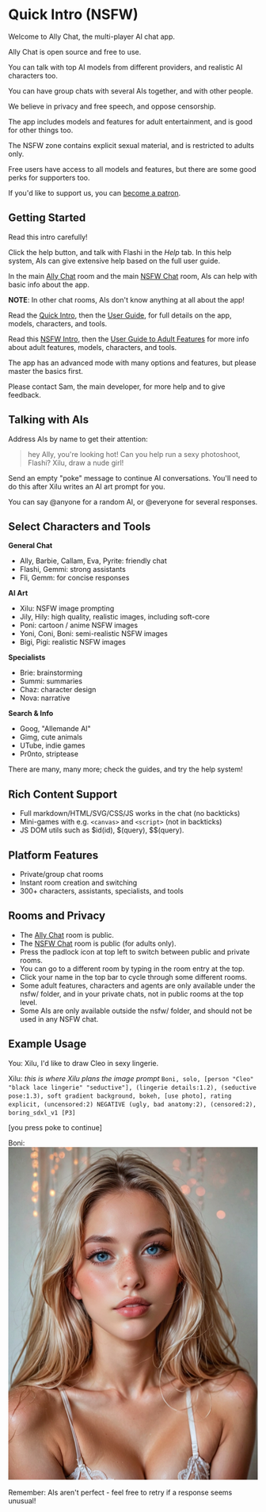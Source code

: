 # Quick Intro (NSFW)

Welcome to Ally Chat, the multi-player AI chat app.

Ally Chat is open source and free to use.

You can talk with top AI models from different providers, and realistic AI characters too.

You can have group chats with several AIs together, and with other people.

We believe in privacy and free speech, and oppose censorship.

The app includes models and features for adult entertainment, and is good for other things too.

The NSFW zone contains explicit sexual material, and is restricted to adults only.

Free users have access to all models and features, but there are some good perks for supporters too.

If you'd like to support us, you can [become a patron](https://www.patreon.com/allychat).

## Getting Started

Read this intro carefully!

Click the <i class="bi-question-lg"></i> help button, and talk with Flashi in the *Help* tab. In this help system, AIs can give extensive help based on the full user guide.

In the main [Ally Chat](/Ally+Chat) room and the main [NSFW Chat](/nsfw/nsfw) room, AIs can help with basic info about the app.

**NOTE**: In other chat rooms, AIs don't know anything at all about the app!

Read the [Quick Intro](/intro), then the [User Guide](/guide), for full details on the app, models, characters, and tools.

Read this [NSFW Intro](/nsfw/intro), then the [User Guide to Adult Features](/nsfw/guide) for more info about adult features, models, characters, and tools.

The app has an advanced mode with many options and features, but please master the basics first.

Please contact Sam, the main developer, for more help and to give feedback.

## Talking with AIs

Address AIs by name to get their attention:

> hey Ally, you're looking hot!
> Can you help run a sexy photoshoot, Flashi?
> Xilu, draw a nude girl!

Send an empty "poke" message to continue AI conversations. You'll need to do this after Xilu writes an AI art prompt for you.

You can say @anyone for a random AI, or @everyone for several responses.

## Select Characters and Tools

**General Chat**
- Ally, Barbie, Callam, Eva, Pyrite: friendly chat
- Flashi, Gemmi: strong assistants
- Fli, Gemm: for concise responses

**AI Art**
- Xilu: NSFW image prompting
- Jily, Hily: high quality, realistic images, including soft-core
- Poni: cartoon / anime NSFW images
- Yoni, Coni, Boni: semi-realistic NSFW images
- Bigi, Pigi: realistic NSFW images

**Specialists**
- Brie: brainstorming
- Summi: summaries
- Chaz: character design
- Nova: narrative

**Search & Info**
- Goog, "Allemande AI"
- Gimg, cute animals
- UTube, indie games
- Pr0nto, striptease

There are many, many more; check the guides, and try the help system!

## Rich Content Support

- Full markdown/HTML/SVG/CSS/JS works in the chat (no backticks)
- Mini-games with e.g. `<canvas>` and `<script>` (not in backticks)
- JS DOM utils such as $id(id), $(query), $$(query).

## Platform Features

- Private/group chat rooms
- Instant room creation and switching
- 300+ characters, assistants, specialists, and tools

## Rooms and Privacy
 
- The [Ally Chat](/Ally+Chat) room is public.
- The [NSFW Chat](/nsfw/nsfw) room is public (for adults only).
- Press the padlock icon at top left to switch between public and private rooms.
- You can go to a different room by typing in the room entry at the top.
- Click your name in the top bar to cycle through some different rooms.
- Some adult features, characters and agents are only available under the nsfw/ folder, and in your private chats, not in public rooms at the top level.
- Some AIs are only available outside the nsfw/ folder, and should not be used in any NSFW chat.

## Example Usage

You:	Xilu, I'd like to draw Cleo in sexy lingerie.

Xilu:	<think>
	*this is where Xilu plans the image prompt*
	</think>
	```
	Boni, solo, [person "Cleo" "black lace lingerie" "seductive"], (lingerie details:1.2), (seductive pose:1.3), soft gradient background, bokeh, [use photo], rating explicit, (uncensored:2) NEGATIVE (ugly, bad anatomy:2), (censored:2), boring_sdxl_v1 [P3]
	```

[you press poke to continue]

Boni:	![#1628847956 (score_9, score_8_up, score_7_up, score_6_up, score_5_up, score_4_up:1.0), solo, Cleo, (adult 20 years old:1.6), 1girl, blue eyes, skinny, Swiss, straight hair, long hair, parted hair, light blonde hair, seductive, black lace lingerie,, (lingerie details:1.2), (seductive pose:1.3), soft gradient background, bokeh, raw, realistic, photo \(medium\), rating explicit, (uncensored:2) NEGATIVE score_6, score_5, score_4, (ugly, bad anatomy:2), (censored:2), boring_sdxl_v1 (anime, cartoon, 3d:2)](solo-person-Cleo-black-lace-lingerie-seductive-lingerie-details-1-2-se.jpg)

Remember: AIs aren't perfect - feel free to retry if a response seems unusual!


